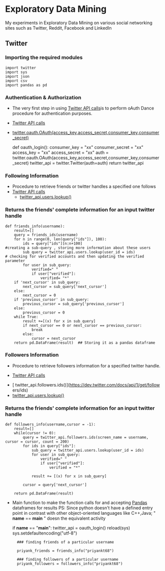 Exploratory Data Mining
=======================

My experiments in Exploratory Data Mining on various social networking sites such as Twitter, Reddit, Facebook and LinkedIn

## Twitter


### Importing the required modules


    import twitter
    import sys
    import json
    import csv
    import pandas as pd

### Authentication & Authorization
* The very first step in using [ Twitter API
calls](https://dev.twitter.com/docs)is to perform oAuth Dance procedure for
authentication purposes.
* [Twitter API calls](https://dev.twitter.com/docs)
 * [twitter.oauth.OAuth(access_key,access_secret,consumer_key,consumer_secret)](https://dev.twitter.com/docs/auth)

    def oauth_login():
    	consumer_key = "xx"
    	consumer_secret = "xx"
    	access_key = "xx"
    	access_secret = "xx"
    	auth = twitter.oauth.OAuth(access_key,access_secret,consumer_key,consumer_secret)
    	twitter_api = twitter.Twitter(auth=auth)
    	return twitter_api
    

### Following Information

* Procedure to retrieve friends or twitter handles a specified one follows
* [ Twitter API calls](https://dev.twitter.com/docs)
  * [ twitter_api.users.lookup()](https://dev.twitter.com/docs/api/1/get/users/lookup)

### Returns the friends' complete information for an input twitter handle


    def friends_info(username):
    	result=[]
    	query = friends_ids(username)
    	for n in range(0, len(query["ids"]), 100):
    		ids = query["ids"][n:n+100]
    #creating a sub-query , storing more information about these users
    		sub_query = twitter_api.users.lookup(user_id = ids)
    # checking for verified accounts and then updating the verified parameter
    		for user in sub_query:  
    			verified=" "
    			if user["verified"]:
    				verified= "*"
    	if 'next_cursor' in sub_query:
    		next_cursor = sub_query['next_cursor']
    	else:
    		next_cursor = 0
    	if 'previous_cursor' in sub_query:
    		previous_cursor = sub_query['previous_cursor']
    	else:
    		previous_cursor = 0
    	while True:
    		result +=[(x) for x in sub_query]
    		if next_cursor == 0 or next_cursor == previous_cursor:
    			break
    		else:
    			cursor = next_cursor
    	return pd.DataFrame(result)  ## Storing it as a pandas dataframe

### Followers Information
* Procedure to retrieve followers information for a specified twitter handle.
-  [ Twitter API calls](https://dev.twitter.com/docs)
  * [ twitter_api.followers.ids()](https://dev.twitter.com/docs/api/1/get/follow
ers/ids)
  * [ twitter_api.users.lookup()](https://dev.twitter.com/docs/api/1/get/users/lookup)

### Returns the friends' complete information for an input twitter handle
    

    def followers_info(username,cursor = -1):
    	result=[]
    	while(cursor != 0):
    		query = twitter_api.followers.ids(screen_name = username, cursor = cursor, count = 200)
    		for ids in query["ids"]:
    			sub_query = twitter_api.users.lookup(user_id = ids)
    			for user in sub_query:
    				verified=" "
    				if user["verified"]:
    					verified = "*"
    			
    			result += [(x) for x in sub_query]
    
    		cursor = query['next_cursor']
    
    	return pd.DataFrame(result)
    

* Main function to make the function calls for and accepting
[Pandas](http://pandas.pydata.org) dataframes for results
PS: Since python doesn't have a defined entry point in contrast with other
object-oriented languages like C++,Java; " __name__ == __main__ " doesn the
equivalent activity


    
    
    if __name__ == "__main__":
    	twitter_api = oauth_login()
    	reload(sys)
    	sys.setdefaultencoding("utf-8")
    
    	### finding friends of a particular username
    	
    	priyank_friends = friends_info("priyankt68")
    	
        ### finding followers of a particular username
    	priyank_followers = followers_info("priyankt68")
    	
    	


    
